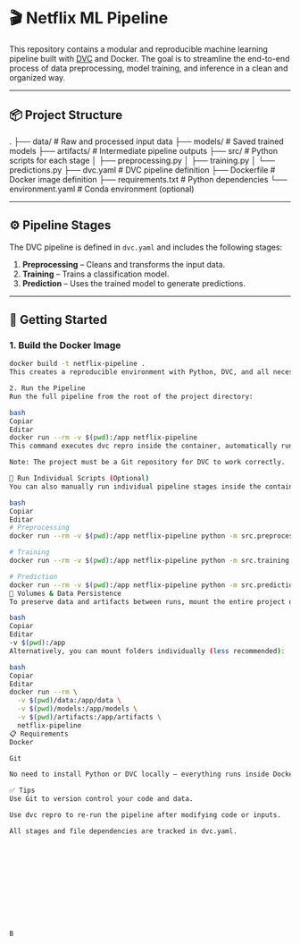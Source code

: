 # 🎬 Netflix ML Pipeline

This repository contains a modular and reproducible machine learning pipeline built with [DVC](https://dvc.org/) and Docker. The goal is to streamline the end-to-end process of data preprocessing, model training, and inference in a clean and organized way.

---

## 📦 Project Structure

.
├── data/ # Raw and processed input data
├── models/ # Saved trained models
├── artifacts/ # Intermediate pipeline outputs
├── src/ # Python scripts for each stage
│ ├── preprocessing.py
│ ├── training.py
│ └── predictions.py
├── dvc.yaml # DVC pipeline definition
├── Dockerfile # Docker image definition
├── requirements.txt # Python dependencies
└── environment.yaml # Conda environment (optional)


---

## ⚙️ Pipeline Stages

The DVC pipeline is defined in `dvc.yaml` and includes the following stages:

1. **Preprocessing** – Cleans and transforms the input data.
2. **Training** – Trains a classification model.
3. **Prediction** – Uses the trained model to generate predictions.

---

## 🚀 Getting Started

### 1. Build the Docker Image

```bash
docker build -t netflix-pipeline .
This creates a reproducible environment with Python, DVC, and all necessary dependencies.

2. Run the Pipeline
Run the full pipeline from the root of the project directory:

bash
Copiar
Editar
docker run --rm -v $(pwd):/app netflix-pipeline
This command executes dvc repro inside the container, automatically running the pipeline stages as needed.

Note: The project must be a Git repository for DVC to work correctly.

🧪 Run Individual Scripts (Optional)
You can also manually run individual pipeline stages inside the container:

bash
Copiar
Editar
# Preprocessing
docker run --rm -v $(pwd):/app netflix-pipeline python -m src.preprocessing

# Training
docker run --rm -v $(pwd):/app netflix-pipeline python -m src.training

# Prediction
docker run --rm -v $(pwd):/app netflix-pipeline python -m src.predictions
📁 Volumes & Data Persistence
To preserve data and artifacts between runs, mount the entire project directory using:

bash
Copiar
Editar
-v $(pwd):/app
Alternatively, you can mount folders individually (less recommended):

bash
Copiar
Editar
docker run --rm \
  -v $(pwd)/data:/app/data \
  -v $(pwd)/models:/app/models \
  -v $(pwd)/artifacts:/app/artifacts \
  netflix-pipeline
📋 Requirements
Docker

Git

No need to install Python or DVC locally — everything runs inside Docker

✅ Tips
Use Git to version control your code and data.

Use dvc repro to re-run the pipeline after modifying code or inputs.

All stages and file dependencies are tracked in dvc.yaml.












B